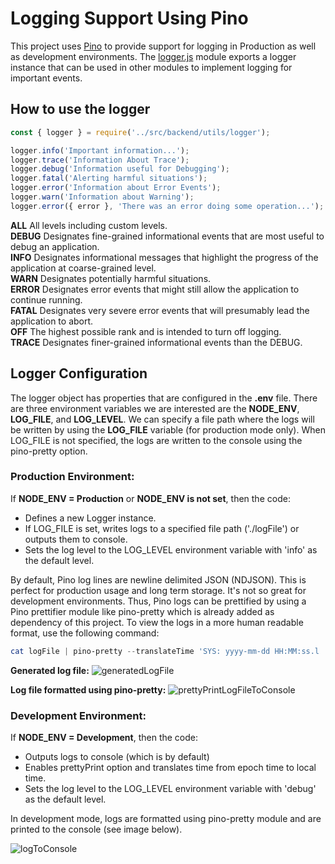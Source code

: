 # Logging Support Using Pino

This project uses [Pino](http://getpino.io/#/) to provide support for logging in Production as well as development environments. The [logger.js](../src/backend/utils/logger.js) module exports a logger instance that can be used in other modules to implement logging for important events.

## How to use the logger

```javascript
const { logger } = require('../src/backend/utils/logger');

logger.info('Important information...');
logger.trace('Information About Trace');
logger.debug('Information useful for Debugging');
logger.fatal('Alerting harmful situations');
logger.error('Information about Error Events');
logger.warn('Information about Warning');
logger.error({ error }, 'There was an error doing some operation...');
```

**ALL** All levels including custom levels.  
**DEBUG** Designates fine-grained informational events that are most useful to debug an application.  
**INFO** Designates informational messages that highlight the progress of the application at coarse-grained level.  
**WARN** Designates potentially harmful situations.  
**ERROR** Designates error events that might still allow the application to continue running.  
**FATAL** Designates very severe error events that will presumably lead the application to abort.  
**OFF** The highest possible rank and is intended to turn off logging.  
**TRACE** Designates finer-grained informational events than the DEBUG.

## Logger Configuration

The logger object has properties that are configured in the **.env** file. There are three environment variables we are interested are the **NODE_ENV**, **LOG_FILE**, and **LOG_LEVEL**. We can specify a file path where the logs will be written by using the **LOG_FILE** variable (for production mode only). When LOG_FILE is not specified, the logs are written to the console using the pino-pretty option.

### Production Environment:

If **NODE_ENV = Production** or **NODE_ENV is not set**, then the code:

- Defines a new Logger instance.
- If LOG_FILE is set, writes logs to a specified file path ('./logFile') or outputs them to console.
- Sets the log level to the LOG_LEVEL environment variable with 'info' as the default level.

By default, Pino log lines are newline delimited JSON (NDJSON). This is perfect for production usage and long term storage. It's not so great for development environments. Thus, Pino logs can be prettified by using a Pino prettifier module like pino-pretty which is already added as dependency of this project. To view the logs in a more human readable format, use the following command:

```powershell
cat logFile | pino-pretty --translateTime 'SYS: yyyy-mm-dd HH:MM:ss.l '
```

**Generated log file:**
![generatedLogFile](./images/generatedLogFile.png)

**Log file formatted using pino-pretty:**
![prettyPrintLogFileToConsole](./images/prettyPrintLogFileToConsole.png)

### Development Environment:

If **NODE_ENV = Development**, then the code:

- Outputs logs to console (which is by default)
- Enables prettyPrint option and translates time from epoch time to local time.
- Sets the log level to the LOG_LEVEL environment variable with 'debug' as the default level.

In development mode, logs are formatted using pino-pretty module and are printed to the console (see image below).

![logToConsole](./images/logToConsole.png)
